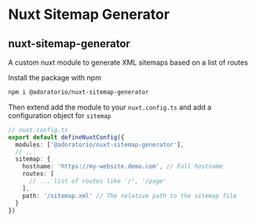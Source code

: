 # Nuxt Sitemap Generator
## nuxt-sitemap-generator

A custom nuxt module to generate XML sitemaps based on a list of routes

Install the package with npm

```bash
npm i @adoratorio/nuxt-sitemap-generator
```

Then extend add the module to your `nuxt.config.ts` and add a configuration object for `sitemap`

```ts
// nuxt.config.ts
export default defineNuxtConfig({
  modules: ['@adoratorio/nuxt-sitemap-generator'],
  // ...
  sitemap: {
    hostname: 'https://my-website.demo.com', // Full hostname
    routes: [
      // ... list of routes like '/', '/page'
    ],
    path: '/sitemap.xml' // The relative path to the sitemap file
  }
})
```